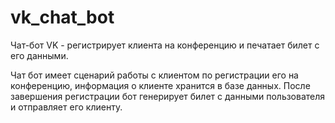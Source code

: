 # vk_chat_bot
Чат-бот VK - регистрирует клиента на конференцию и печатает билет с его данными.

  Чат бот имеет сценарий работы с клиентом по регистрации его на конференцию, информация о клиенте хранится в базе данных.
  После завершения регистрации бот генерирует билет с данными пользователя и отправляет его клиенту.
